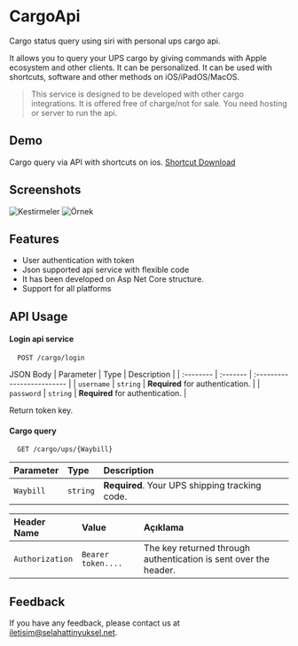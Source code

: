 
# CargoApi
Cargo status query using siri with personal ups cargo api. 

It allows you to query your UPS cargo by giving commands with Apple ecosystem and other clients. It can be personalized. It can be used with shortcuts, software and other methods on iOS/iPadOS/MacOS.

> This service is designed to be developed with other cargo integrations. It is offered free of charge/not for sale. You need hosting or server to run the api.

## Demo
Cargo query via API with shortcuts on ios. 
[Shortcut Download](https://www.icloud.com/iclouddrive/071cmdlanPKDZ3JC2608XKzqA#Kargom_Nerede)

## Screenshots

![Kestirmeler](https://depo.selahattinyuksel.net/img/IMG_2686.PNG)
![Örnek](https://depo.selahattinyuksel.net/img/IMG_2687.PNG)
  
  
## Features

- User authentication with token
- Json supported api service with flexible code
- It has been developed on Asp Net Core structure.
- Support for all platforms

  
## API Usage

#### Login api service

```http
  POST /cargo/login
```
JSON Body
| Parameter | Type     | Description                |
| :-------- | :------- | :------------------------- |
| `username` | `string` | **Required** for authentication. |
| `password` | `string` | **Required** for authentication. |

Return token key.

#### Cargo query

```http
  GET /cargo/ups/{Waybill}
```

| Parameter | Type     | Description                       |
| :-------- | :------- | :-------------------------------- |
| `Waybill`      | `string` | **Required**. Your UPS shipping tracking code. |

| Header Name | Value     | Açıklama                       |
| :-------- | :------- | :-------------------------------- |
| `Authorization`      | `Bearer token....` | The key returned through authentication is sent over the header.  |


## Feedback

If you have any feedback, please contact us at iletisim@selahattinyuksel.net.

  
